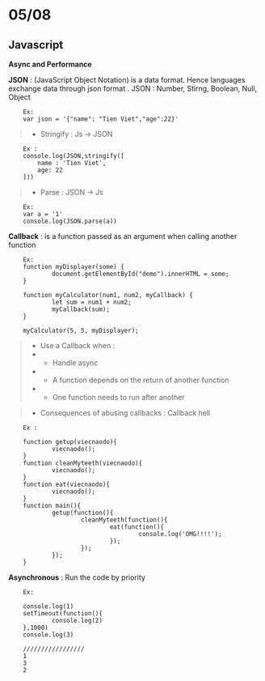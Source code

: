 # 05/08

## Javascript

**Async and Performance**

**JSON** : (JavaScript Object Notation) is a data format. Hence languages exchange data through json format . JSON : Number, Stirng, Boolean, Null, Object

        Ex: 
        var json = '{"name": "Tien Viet","age":22}'

> - Stringify : Js -> JSON

        Ex :
        console.log(JSON,stringify([
            name : 'Tien Viet',
            age: 22
        ]))

> - Parse : JSON -> Js

        Ex:
        var a = '1'
        console.log(JSON.parse(a))

**Callback** : is a function passed as an argument when calling another function

        Ex:
        function myDisplayer(some) {
                document.getElementById("demo").innerHTML = some;
        }

        function myCalculator(num1, num2, myCallback) {
                let sum = num1 + num2;
                myCallback(sum);
        }

        myCalculator(5, 5, myDisplayer);

> - Use a Callback when : 
> - + Handle async
> - + A function depends on the return of another function
> - + One function needs to run after another

> - Consequences of abusing callbacks : Callback hell

        Ex : 
        
        function getup(viecnaodo){
                viecnaodo();
        }
        function cleanMyteeth(viecnaodo){
                viecnaodo();
        }
        function eat(viecnaodo){
                viecnaodo();
        }
        function main(){
                getup(function(){
                        cleanMyteeth(function(){
                                eat(function(){
                                        console.log('OMG!!!!');
                                });
                        });
                });
        }

**Asynchronous** : Run the code by priority 

        Ex:

        console.log(1)
        setTimeout(function(){
                console.log(2)
        },1000)
        console.log(3)

        /////////////////
        1
        3
        2 